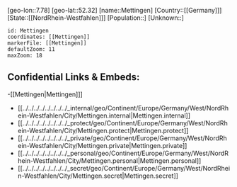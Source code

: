 ﻿---
location: [52.32,7.78]
mapzoom: [7,12] 
mapmarker: city 
type: City
tags:
- geo/City


SpocWebEntityId: 32444
isDeleted: false
confidential: public

---
[geo-lon::7.78]
[geo-lat::52.32]
[name::Mettingen]
[Country::[[Germany]]]
[State::[[NordRhein-Westfahlen]]]
[Population::]
[Unknown::]


```leaflet
id: Mettingen
coordinates: [[Mettingen]]
markerFile: [[Mettingen]]
defaultZoom: 11 
maxZoom: 18
```


## Confidential Links & Embeds: 
-[[Mettingen|Mettingen]]] 
- [[../../../../../../../../_internal/geo/Continent/Europe/Germany/West/NordRhein-Westfahlen/City/Mettingen.internal|Mettingen.internal]] 
- [[../../../../../../../../_protect/geo/Continent/Europe/Germany/West/NordRhein-Westfahlen/City/Mettingen.protect|Mettingen.protect]] 
- [[../../../../../../../../_private/geo/Continent/Europe/Germany/West/NordRhein-Westfahlen/City/Mettingen.private|Mettingen.private]] 
- [[../../../../../../../../_personal/geo/Continent/Europe/Germany/West/NordRhein-Westfahlen/City/Mettingen.personal|Mettingen.personal]] 
- [[../../../../../../../../_secret/geo/Continent/Europe/Germany/West/NordRhein-Westfahlen/City/Mettingen.secret|Mettingen.secret]] 
